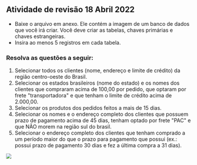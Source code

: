 ## Atividade de revisão 18 Abril 2022

* Baixe o arquivo em anexo. Ele contém a imagem de um banco de dados que você irá criar. Você deve criar as tabelas, chaves primárias e chaves estrangeiras.
* Insira ao menos 5 registros em cada tabela.
### Resolva as questões a seguir:

1. Selecionar todos os clientes (nome, endereço e limite de crédito) da região centro-oeste do Brasil.
2. Selecionar os estados brasileiros (nome do estado) e os nomes dos clientes que compraram acima de 100,00 por pedido, que optaram por frete "transportadora" e que tenham o limite de crédito acima de 2.000,00.
3. Selecionar os produtos dos pedidos feitos a mais de 15 dias.
4. Selecionar os nomes e o endereço completo dos clientes que possuem prazo de pagamento acima de 45 dias, tenham optado por frete "PAC" e que NÃO morem na região sul do brasil.
5. Selecionar o endereço completo dos clientes que tenham comprado a um período maior do que o prazo para pagamento que possui (ex.: possui prazo de pagamento 30 dias e fez a última compra a 31 dias).

<img src="C:\Users\guibv\Desktop\exercicios-revisao-18_04_22\exercicios.assets\anexo.png" style="zoom: 85%;" />